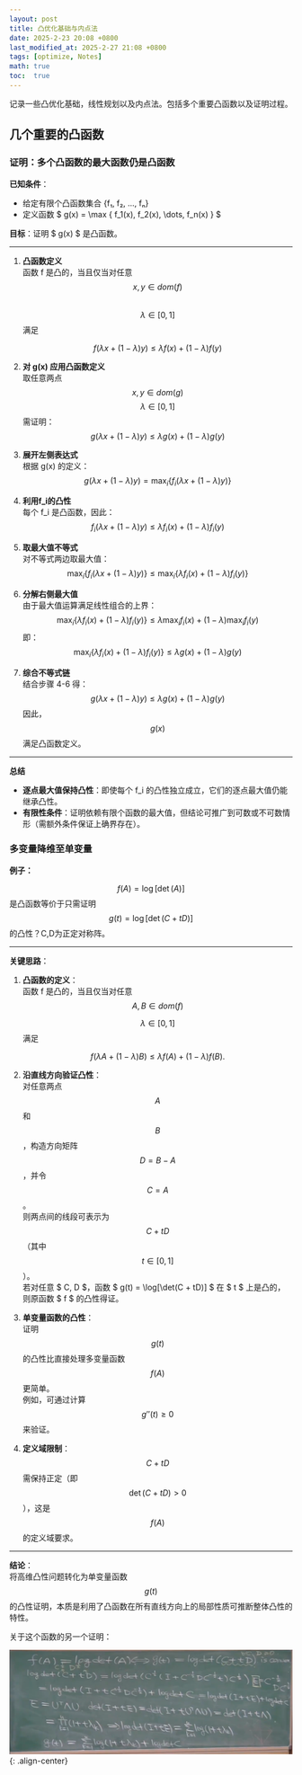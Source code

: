 ```yaml
---
layout: post
title: 凸优化基础与内点法
date: 2025-2-23 20:08 +0800
last_modified_at: 2025-2-27 21:08 +0800
tags: [optimize, Notes]
math: true
toc:  true
---
```

记录一些凸优化基础，线性规划以及内点法。包括多个重要凸函数以及证明过程。
## 几个重要的凸函数

### 证明：多个凸函数的最大函数仍是凸函数

**已知条件**：
- 给定有限个凸函数集合 {f₁, f₂, ..., fₙ}
- 定义函数 $ g(x) = \max \{ f_1(x), f_2(x), \dots, f_n(x) \} $

**目标**：证明 $ g(x) $ 是凸函数。

---

1. **凸函数定义**  
   函数 f 是凸的，当且仅当对任意 
   $$x, y\in dom (f) $$  
   $$ \lambda \in [0,1] $$ 
满足

   $$f(\lambda x + (1-\lambda)y) \leq \lambda f(x) + (1-\lambda)f(y)$$

2. **对  g(x)  应用凸函数定义**  
   取任意两点 $$ x, y \in dom (g) $$
    $$ \lambda \in [0,1] $$
   需证明：
   $$
   g(\lambda x + (1-\lambda)y) \leq \lambda g(x) + (1-\lambda)g(y)
   $$

3. **展开左侧表达式**  
   根据  g(x)  的定义：
   $$
   g(\lambda x + (1-\lambda)y) = \max_{i} \left\{ f_i(\lambda x + (1-\lambda)y) \right\}
   $$

4. **利用f_i的凸性**  
   每个  f_i  是凸函数，因此：
   $$
   f_i(\lambda x + (1-\lambda)y) \leq \lambda f_i(x) + (1-\lambda)f_i(y)
   $$

5. **取最大值不等式**  
   对不等式两边取最大值：
   $$
   \max_{i} \left\{ f_i(\lambda x + (1-\lambda)y) \right\} \leq \max_{i} \left\{ \lambda f_i(x) + (1-\lambda)f_i(y) \right\}
   $$

6. **分解右侧最大值**  
   由于最大值运算满足线性组合的上界：
   $$
   \max_{i} \left\{ \lambda f_i(x) + (1-\lambda)f_i(y) \right\} \leq \lambda \max_{i} f_i(x) + (1-\lambda) \max_{i} f_i(y)
   $$
   即：
   $$
   \max_{i} \left\{ \lambda f_i(x) + (1-\lambda)f_i(y) \right\} \leq \lambda g(x) + (1-\lambda)g(y)
   $$

7. **综合不等式链**  
   结合步骤 4-6 得：
   $$
   g(\lambda x + (1-\lambda)y) \leq \lambda g(x) + (1-\lambda)g(y)
   $$
   因此，$$ g(x) $$ 满足凸函数定义。

---

**总结**
- **逐点最大值保持凸性**：即使每个  f_i  的凸性独立成立，它们的逐点最大值仍能继承凸性。
- **有限性条件**：证明依赖有限个函数的最大值，但结论可推广到可数或不可数情形（需额外条件保证上确界存在）。

### 多变量降维至单变量
**例子：**

$$
f(A) = \log[\det(A)] 
$$
是凸函数等价于只需证明 
$$
g(t) = \log[\det(C + tD)] 
$$
的凸性？C,D为正定对称阵。

---

**关键思路**：

1. **凸函数的定义**：  
   函数  f  是凸的，当且仅当对任意 $$ A, B \in dom (f) $$ 

   $$ 
   \lambda \in [0,1]
   $$
    满足 

   $$
   f(\lambda A + (1-\lambda) B) \leq \lambda f(A) + (1-\lambda) f(B).
   $$

2. **沿直线方向验证凸性**：  
   对任意两点 $$ A $$ 和 $$ B $$，构造方向矩阵 $$ D = B - A $$，并令 $$ C = A $$。  
   则两点间的线段可表示为 $$ C + tD $$（其中 $$ t \in [0,1] $$）。  
   若对任意 $ C, D $，函数 $ g(t) = \log[\det(C + tD)] $ 在 $ t $ 上是凸的，则原函数 $ f $ 的凸性得证。

3. **单变量函数的凸性**：  
   证明 $$ g(t) $$ 的凸性比直接处理多变量函数 $$ f(A) $$更简单。  
   例如，可通过计算 $$ g''(t) \geq 0 $$ 来验证。

4. **定义域限制**：  
   $$ C+tD $$ 
   需保持正定（即 $$ \det(C + tD) > 0 $$），这是 $$ f(A) $$ 的定义域要求。

---

**结论**：  
将高维凸性问题转化为单变量函数 $$ g(t) $$ 的凸性证明，本质是利用了凸函数在所有直线方向上的局部性质可推断整体凸性的特性。

关于这个函数的另一个证明：

![证明图示](./pic/func1_zhanghao.png) {: .align-center}